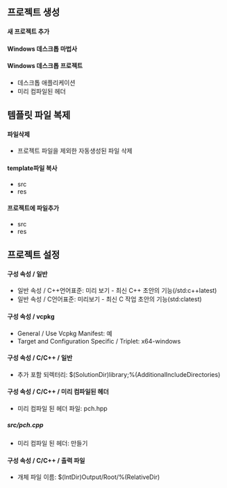 ## 프로젝트 생성

#### 새 프로젝트 추가

#### Windows 데스크톱 마법사

#### Windows 데스크톱 프로젝트
- 데스크톱 애플리케이션
- 미리 컴파일된 헤더





## 템플릿 파일 복제

#### 파일삭제
- 프로젝트 파일을 제외한 자동생성된 파일 삭제

#### template파일 복사
- src
- res

#### 프로젝트에 파일추가
- src
- res





## 프로젝트 설정

#### 구성 속성 / 일반
- 일반 속성 / C++언어표준: 미리 보기 - 최신 C++ 초안의 기능(/std:c++latest)
- 일반 속성 / C언어표준: 미리보기 - 최신 C 작업 초안의 기능(std:clatest)

#### 구성 속성 / vcpkg
- General / Use Vcpkg Manifest: 예
- Target and Configuration Specific / Triplet: x64-windows

#### 구성 속성 / C/C++ / 일반
- 추가 포함 되렉터리: $(SolutionDir)library;%(AdditionalIncludeDirectories)

#### 구성 속성 / C/C++ / 미리 컴파일된 헤더
- 미리 컴파일 된 헤더 파일: pch.hpp

##### src/pch.cpp
- 미리 컴파일 된 헤더: 만들기

#### 구성 속성 / C/C++ / 출력 파일
- 개체 파일 이름: $(IntDir)Output/Root/%(RelativeDir)









 